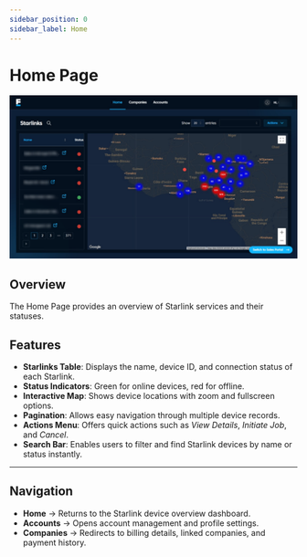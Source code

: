 ```yaml
---
sidebar_position: 0
sidebar_label: Home
---
```


# Home Page
![Home](./images/home.png)

## Overview
The Home Page provides an overview of Starlink services and their statuses.

## Features
- **Starlinks Table**: Displays the name, device ID, and connection status of each Starlink.
- **Status Indicators**: Green for online devices, red for offline.  
- **Interactive Map**: Shows device locations with zoom and fullscreen options.  
- **Pagination**: Allows easy navigation through multiple device records.  
- **Actions Menu**: Offers quick actions such as *View Details*, *Initiate Job*, and *Cancel*.
- **Search Bar**: Enables users to filter and find Starlink devices by name or status instantly. 

---

## Navigation
- **Home** → Returns to the Starlink device overview dashboard.
- **Accounts** → Opens account management and profile settings.
- **Companies** → Redirects to billing details, linked companies, and payment history.